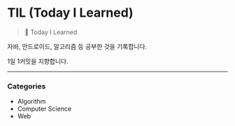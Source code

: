 # TIL (Today I Learned)

> 📝 Today I Learned

자바, 안드로이드, 알고리즘 등 공부한 것을 기록합니다.

1일 1커밋을 지향합니다.

---

### Categories

- Algorithm
- Computer Science
- Web
